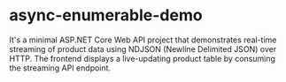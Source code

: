 # async-enumerable-demo
It's a minimal ASP.NET Core Web API project that demonstrates real-time streaming of product data using NDJSON (Newline Delimited JSON) over HTTP. The frontend displays a live-updating product table by consuming the streaming API endpoint.
